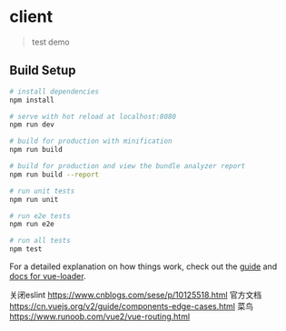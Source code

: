 # client

> test demo

## Build Setup

``` bash
# install dependencies
npm install

# serve with hot reload at localhost:8080
npm run dev

# build for production with minification
npm run build

# build for production and view the bundle analyzer report
npm run build --report

# run unit tests
npm run unit

# run e2e tests
npm run e2e

# run all tests
npm test
```

For a detailed explanation on how things work, check out the [guide](http://vuejs-templates.github.io/webpack/) and [docs for vue-loader](http://vuejs.github.io/vue-loader).

关闭eslint
https://www.cnblogs.com/sese/p/10125518.html
官方文档
https://cn.vuejs.org/v2/guide/components-edge-cases.html
菜鸟
https://www.runoob.com/vue2/vue-routing.html


